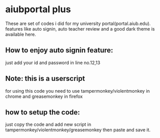 # aiubportal plus
These are set of codes i did for my university portal(portal.aiub.edu). features like auto signin, auto teacher review and a good dark theme is available here.

## How to enjoy auto signin feature:
just add your id and password in line no.12,13

## Note: this is a userscript
for using this code you need to use tampermonkey/violentmonkey in chrome and greasemonkey in firefox

## how to setup the code:
just copy the code and add new script in tampermonkey/violentmonkey/greasemonkey then paste and save it.
